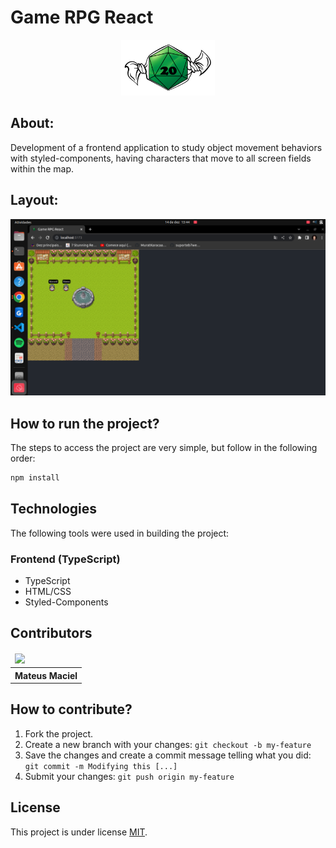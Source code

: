 # Game RPG React 

<p align="center">
<img src="public/logo-rpg.png" width="150px"/>
</p>

## About:

Development of a frontend application to study object movement behaviors with styled-components, having characters that move to all screen fields within the map.

## Layout:

<img src="public/assets/game-rpg-react.png"/>

## How to run the project?

The steps to access the project are very simple, but follow in the following order:

```bash
npm install
```

## Technologies

The following tools were used in building the project:

### Frontend (TypeScript)

- TypeScript
- HTML/CSS
- Styled-Components

## Contributors

<table>
    <thead>
        <tr>
            <td>
                <img src="https://avatars.githubusercontent.com/u/55550732?v=4" width="150px"/>
            </td>
        </tr>
    </thead>
    <tbody>
        <tr>
            <th>Mateus Maciel</th>
        </tr>
    </tbody>
</table>

## How to contribute?

1. Fork the project.
2. Create a new branch with your changes: `git checkout -b my-feature`
3. Save the changes and create a commit message telling what you did: `git commit -m Modifying this [...]`
4. Submit your changes: `git push origin my-feature`

## License

This project is under license [MIT](https://github.com/git/git-scm.com/blob/main/MIT-LICENSE.txt).
